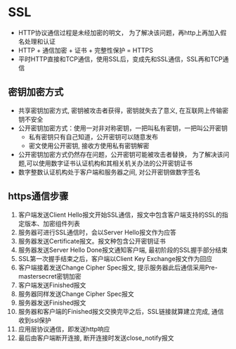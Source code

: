 # SSL

- HTTP协议通信过程是未经加密的明文， 为了解决该问题，再http上再加入假名处理和认证
- HTTP + 通信加密 + 证书 + 完整性保护 = HTTPS
- 平时HTTP直接和TCP通信，使用SSL后，变成先和SSL通信，SSL再和TCP通信

## 密钥加密方式

- 共享密钥加密方式,  密钥被攻击者获得，密钥就失去了意义, 在互联网上传输密钥不安全
- 公开密钥加密方式：使用一对非对称密钥，一把叫私有密钥，一把叫公开密钥
  - 私有密钥只有自己知道，公开密钥可以随意发布 
  - 密文使用公开密钥, 接收方使用私有密钥解密
- 公开密钥加密方式仍然存在问题，公开密钥可能被攻击者替换， 为了解决该问题,可以使用数字证书认证机构和其相关机关办法的公开密钥证书 
- 数字整数认证机构处于客户端和服务器之间, 对公开密钥做数字签名

## https通信步骤

1. 客户端发送Client Hello报文开始SSL通信，报文中包含客户端支持的SSL的指定版本、加密组件列表
2. 服务器可进行SSL通信时，会以Server Hello报文作为应答
3. 服务器发送Certificate报文。报文种包含公开密钥证书
4. 服务器发送Server Hello Done报文通知客户端, 最初阶段的SSL握手部分结束
5. SSL第一次握手结束之后，客户端以Client Key Exchange报文作为回应
6. 客户端接着发送Change Cipher Spec报文, 提示服务器此后通信采用Pre-mastersecret密钥加密
7. 客户端发送Finished报文
8. 服务器同样发送Change Cipher Spec报文
9. 服务器发送Finished报文
10. 服务器和客户端的Finished报文交换完毕之后，SSL链接就算建立完成, 通信收到ssl保护
11. 应用层协议通信，即发送http响应
12. 最后由客户端断开连接, 断开连接时发送close_notify报文